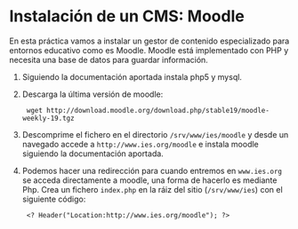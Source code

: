 # Instalación de un CMS: Moodle

En esta práctica vamos a instalar un gestor de contenido especializado para entornos educativo como es Moodle. Moodle está implementado con PHP y necesita una base de datos para guardar información.  

1. Siguiendo la documentación aportada instala php5 y mysql.  
2. Descarga la última versión de moodle:  

        wget http://download.moodle.org/download.php/stable19/moodle-weekly-19.tgz

3. Descomprime el fichero en el directorio `/srv/www/ies/moodle` y desde un navegado accede a `http://www.ies.org/moodle` e instala moodle siguiendo la documentación aportada.  
4. Podemos hacer una redirección para cuando entremos en `www.ies.org` se acceda directamente a moodle, una forma de hacerlo es mediante Php. Crea un fichero `index.php` en la ráiz del sitio (`/srv/www/ies`) con el siguiente código:  

        <? Header("Location:http://www.ies.org/moodle"); ?>